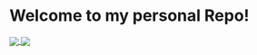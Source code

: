 # Welcome to my personal Repo!

<a href="https://github.com/anuraghazra/github-readme-stats">
  <img align="center" src="https://github-readme-stats.vercel.app/api/top-langs/?theme=dracula&hide_border=true&username=AdrianGrassin&layout=compact&count_private=true&include_all_commits=true&hide=Makefilelayout=compact" />
  <img align="center" src="https://media.tenor.com/fTTVgygGDh8AAAAM/kitty-cat-sandwich.gif" />

</a>




<!--
**AdrianGrassin/AdrianGrassin** is a ✨ _special_ ✨ repository because its `README.md` (this file) appears on your GitHub profile.

Here are some ideas to get you started:

- 🔭 I’m currently working on ...
- 🌱 I’m currently learning ...
- 👯 I’m looking to collaborate on ...
- 🤔 I’m looking for help with ...
- 💬 Ask me about ...
- 📫 How to reach me: ...
- 😄 Pronouns: ...
- ⚡ Fun fact: ...
-->
